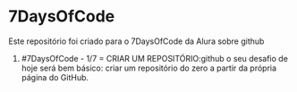 # 7DaysOfCode
Este repositório foi criado para o 7DaysOfCode da Alura sobre github
1. #7DaysOfCode - 1/7 = CRIAR UM REPOSITÓRIO:github o seu desafio de hoje será bem básico: criar um repositório do zero a partir da própria página do GitHub.
